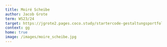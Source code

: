 ```yaml
---
title: Moiré Scheibe
author: Jacob Grote
term: WS23/24
target: https://jgrote2.pages.coco.study/startercode-gestaltungsportfolio-ws202324/result-freie-arbeit
context: gg
home: true
image: /images/moire_scheibe.jpg
---
```

